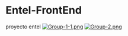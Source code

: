 # Entel-FrontEnd
proyecto entel
[![Group-1-1.png](https://i.postimg.cc/TYzXbvwR/Group-1-1.png)](https://postimg.cc/Mvm4k4V4)
[![Group-2.png](https://i.postimg.cc/hGK68Dqq/Group-2.png)](https://postimg.cc/FYnTNQRP)
